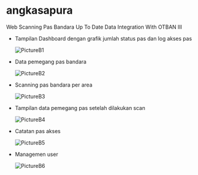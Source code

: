 # angkasapura
Web Scanning Pas Bandara Up To Date Data Integration With OTBAN III

- Tampilan Dashboard dengan grafik jumlah status pas dan log akses pas

  ![PictureB1](https://github.com/user-attachments/assets/396a1c15-4e6b-4dd0-b644-015e8a7e91e6)
  
- Data pemegang pas bandara
  
  ![PictureB2](https://github.com/user-attachments/assets/389f0dec-e2ff-44b5-89d7-da72c4eaa44a)
  
- Scanning pas bandara per area
  
  ![PictureB3](https://github.com/user-attachments/assets/1255e89a-0638-41f5-ab56-34a2c7c5ade4)
  
- Tampilan data pemegang pas setelah dilakukan scan
  
  ![PictureB4](https://github.com/user-attachments/assets/106ed4e6-8fa3-4571-b116-41c135e11b94)
  
- Catatan pas akses
  
  ![PictureB5](https://github.com/user-attachments/assets/c9e07df4-e9d9-4ff5-8b47-d5e31d5760f2)

- Managemen user
  
  ![PictureB6](https://github.com/user-attachments/assets/1bd0f82a-d718-472f-93cc-cbb30729a4d7)
